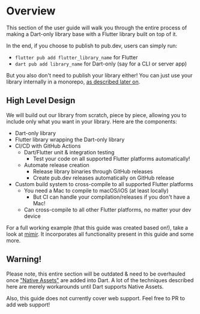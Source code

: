 # Overview
This section of the user guide will walk you through the entire process of
making a Dart-only library base with a Flutter library built on top of it.

In the end, if you choose to publish to pub.dev, users can simply run:
- `flutter pub add flutter_library_name` for Flutter
- `dart pub add library_name` for Dart-only (say for a CLI or server app)

But you also don't need to publish your library either!
You can just use your library internally in a monorepo,
[as described later on](library/melos.md).

## High Level Design
We will build out our library from scratch, piece by piece, allowing you to include
only what you want in your library. Here are the components:
- Dart-only library
- Flutter library wrapping the Dart-only library
- CI/CD with GitHub Actions
  - Dart/Flutter unit & integration testing
    - Test your code on all supported Flutter platforms automatically!
  - Automate release creation
    - Release library binaries through GitHub releases
    - Create pub.dev releases automatically on GitHub release
- Custom build system to cross-compile to all supported Flutter platforms
  - You need a Mac to compile to macOS/iOS (at least locally)
    - But CI can handle your compilation/releases if you don't have a Mac!
  - Can cross-compile to all other Flutter platforms, no matter your dev device

For a full working example (that this guide was created based on!),
take a look at [mimir](https://github.com/GregoryConrad/mimir).
It incorporates all functionality present in this guide and some more.

## Warning!
Please note, this entire section will be outdated & need to be overhauled once
["Native Assets"](https://github.com/dart-lang/sdk/issues/50565) are added into Dart.
A lot of the techniques described here are merely workarounds until Dart supports Native Assets.

Also, this guide does not currently cover web support. Feel free to PR to add web support!
